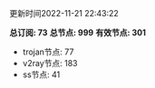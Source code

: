 更新时间2022-11-21 22:43:22

**总订阅: 73**
**总节点: 999**
**有效节点: 301**
- trojan节点: 77
- v2ray节点: 183
- ss节点: 41
